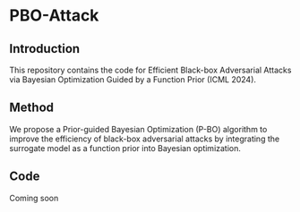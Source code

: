 # PBO-Attack

## Introduction
This repository contains the code for Efficient Black-box Adversarial Attacks via Bayesian Optimization Guided by a Function Prior (ICML 2024).

## Method
We propose a Prior-guided Bayesian Optimization (P-BO) algorithm to improve the efficiency of black-box adversarial attacks by integrating the surrogate model as a function prior into Bayesian optimization.

## Code
Coming soon



